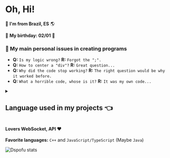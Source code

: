 # Oh, Hi!

📍 **I'm from Brazil, ES** 🌎

🎂 **My birthday: 02/01** 🎉

### 📌 My main personal issues in creating programs
- **Q:** `Is my logic wrong?` **R:** `Forgot the ";".`
- **Q:** `How to center a "div"?` **R:** `Great question...`
- **Q:** `Why did the code stop working?` **R:** `The right question would be why it worked before.`
- **Q:** `What a horrible code, whose is it?` **R:** `It was my own code...`

<details>
  <summary><h2><strong>Language used in my projects</strong> 👈</h2></summary>
  <br>

|Logo|Language|Extension|
|:---:|:---:|:---:|
|<img src="https://raw.githubusercontent.com/github/explore/80688e429a7d4ef2fca1e82350fe8e3517d3494d/topics/nodejs/nodejs.png" alt="node" width="20">|<a href="https://nodejs.org">NodeJS</a>|`js`|
|<img src="https://raw.githubusercontent.com/github/explore/80688e429a7d4ef2fca1e82350fe8e3517d3494d/topics/typescript/typescript.png" alt="typescript" width="20">|<a href="https://typescriptlang.org">TypeScript</a>|`ts`|
|<img src="https://raw.githubusercontent.com/github/explore/180320cffc25f4ed1bbdfd33d4db3a66eeeeb358/topics/cpp/cpp.png" alt="c++" width="20">|<a href="https://learn.microsoft.com/pt-br/cpp/build/vscpp-step-0-installation"> C++</a>|`cpp`|
|<img src="https://raw.githubusercontent.com/github/explore/5b3600551e122a3277c2c5368af2ad5725ffa9a1/topics/java/java.png" alt="java" width="20">|<a href="https://www.w3schools.com/java">Java</a>|`java`|
|<img src="https://raw.githubusercontent.com/github/explore/80688e429a7d4ef2fca1e82350fe8e3517d3494d/topics/python/python.png" alt="python" width="20">|<a href="https://www.python.org/doc/">Python</a>|`py`|
|<img src="https://raw.githubusercontent.com/github/explore/80688e429a7d4ef2fca1e82350fe8e3517d3494d/topics/postgresql/postgresql.png" alt="psql" width="20">|<a href="https://www.w3schools.com/sql">PSQL</a>|`psql`|
|<img src="https://dart.dev/assets/img/logo/dart-64.png" alt="dart" width="20">|<a href="https://dart.dev/language">Dart</a>|`dart`|

  <br>

![Top Langs](https://github-readme-stats.vercel.app/api/top-langs/?username=dspofu&theme=dracula&hide_border=true&layout=donut&langs_count=9)

# 
</details>

#### Lovers WebSocket, API ❤
**Favorite languages:** `C++` and `JavaScript/TypeScript` (Maybe `Java`)

![Dspofu stats](https://github-readme-stats.vercel.app/api?username=dspofu&theme=dracula&show_icons=true&hide_border=true)
